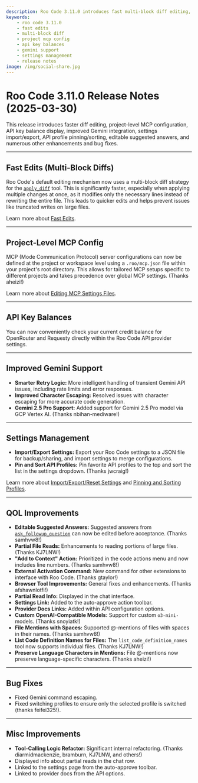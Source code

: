```yaml
---
description: Roo Code 3.11.0 introduces fast multi-block diff editing, project-level MCP configuration, API key balances, improved Gemini support, and settings import/export.
keywords:
    - roo code 3.11.0
    - fast edits
    - multi-block diff
    - project mcp config
    - api key balances
    - gemini support
    - settings management
    - release notes
image: /img/social-share.jpg
---
```


# Roo Code 3.11.0 Release Notes (2025-03-30)

This release introduces faster diff editing, project-level MCP configuration, API key balance display, improved Gemini integration, settings import/export, API profile pinning/sorting, editable suggested answers, and numerous other enhancements and bug fixes.

---

## Fast Edits (Multi-Block Diffs)

Roo Code's default editing mechanism now uses a multi-block diff strategy for the [`apply_diff`](/advanced-usage/available-tools/apply-diff) tool. This is significantly faster, especially when applying multiple changes at once, as it modifies only the necessary lines instead of rewriting the entire file. This leads to quicker edits and helps prevent issues like truncated writes on large files.

Learn more about [Fast Edits](/features/fast-edits).

---

## Project-Level MCP Config

MCP (Mode Communication Protocol) server configurations can now be defined at the project or workspace level using a `.roo/mcp.json` file within your project's root directory. This allows for tailored MCP setups specific to different projects and takes precedence over global MCP settings. (Thanks aheizi!)

Learn more about [Editing MCP Settings Files](/features/mcp/using-mcp-in-roo#editing-mcp-settings-files).

---

## API Key Balances

You can now conveniently check your current credit balance for OpenRouter and Requesty directly within the Roo Code API provider settings.

---

## Improved Gemini Support

- **Smarter Retry Logic:** More intelligent handling of transient Gemini API issues, including rate limits and error responses.
- **Improved Character Escaping:** Resolved issues with character escaping for more accurate code generation.
- **Gemini 2.5 Pro Support:** Added support for Gemini 2.5 Pro model via GCP Vertex AI. (Thanks nbihan-mediware!)

---

## Settings Management

- **Import/Export Settings:** Export your Roo Code settings to a JSON file for backup/sharing, and import settings to merge configurations.
- **Pin and Sort API Profiles:** Pin favorite API profiles to the top and sort the list in the settings dropdown. (Thanks jwcraig!)

Learn more about [Import/Export/Reset Settings](/features/settings-management) and [Pinning and Sorting Profiles](/features/api-configuration-profiles#pinning-and-sorting-profiles).

---

## QOL Improvements

- **Editable Suggested Answers:** Suggested answers from [`ask_followup_question`](/advanced-usage/available-tools/ask-followup-question) can now be edited before acceptance. (Thanks samhvw8!)
- **Partial File Reads:** Enhancements to reading portions of large files. (Thanks KJ7LNW!)
- **"Add to Context" Action:** Prioritized in the code actions menu and now includes line numbers. (Thanks samhvw8!)
- **External Activation Command:** New command for other extensions to interface with Roo Code. (Thanks gtaylor!)
- **Browser Tool Improvements:** General fixes and enhancements. (Thanks afshawnlotfi!)
- **Partial Read Info:** Displayed in the chat interface.
- **Settings Link:** Added to the auto-approve action toolbar.
- **Provider Docs Links:** Added within API configuration options.
- **Custom OpenAI-Compatible Models:** Support for custom `o3-mini-` models. (Thanks snoyiatk!)
- **File Mentions with Spaces:** Supported @-mentions of files with spaces in their names. (Thanks samhvw8!)
- **List Code Definition Names for Files:** The `list_code_definition_names` tool now supports individual files. (Thanks KJ7LNW!)
- **Preserve Language Characters in Mentions:** File @-mentions now preserve language-specific characters. (Thanks aheizi!)

---

## Bug Fixes

- Fixed Gemini command escaping.
- Fixed switching profiles to ensure only the selected profile is switched (thanks feifei325!).

---

## Misc Improvements

- **Tool-Calling Logic Refactor:** Significant internal refactoring. (Thanks diarmidmackenzie, bramburn, KJ7LNW, and others!)
- Displayed info about partial reads in the chat row.
- Linked to the settings page from the auto-approve toolbar.
- Linked to provider docs from the API options.
